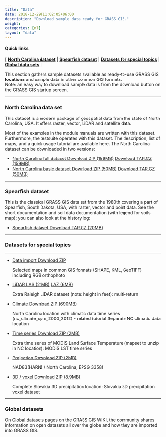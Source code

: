 ```yaml
---
title: "Data"
date: 2018-12-29T11:02:05+06:00
description: "Download sample data ready for GRASS GIS."
weight: 
categories: [nl]
layout: "data"
---
```


  
#### Quick links

[ [**North Carolina dataset**](#NorthCarolinaDataset) | [**Spearfish dataset**](#SpearFishDataset) | [**Datasets for special topics**](#SpecialTopicDatasets) | [**Global data sets**](#GlobalDatasets) ]

<div class="alert rounded-0 alert-default">
<i class="fa fa-arrow-right"></i> This section gathers sample datasets available as ready-to-use GRASS GIS <b>locations</b> and sample data in other common GIS formats.

</div>

<div class="alert rounded-0 alert-default">
<i class="fa fa-arrow-right"></i> Note: an easy way to download sample data is from the download button on the GRASS GIS startup screen.
</div>

<hr>

### <a name="NorthCarolinaDataset"></a> North Carolina data set

This dataset is a modern package of geospatial data from the state of North Carolina, USA. It offers raster, vector, LiDAR and satellite data.

Most of the examples in the module manuals are written with this dataset. Furthermore, the testsuite operates with this dataset.
The description, list of maps, and a quick usage tutorial are available here.
The North Carolina dataset can be downloaded in two versions:
<ul id="links" class="list-unstyled version">
 <li>
  <span class="mwl"><a href="http://fatra.cnr.ncsu.edu/data/nc_spm_full_v2alpha.zip " target="_blank"> North Carolina full dataset </a></span>
  <a href="http://fatra.cnr.ncsu.edu/data/nc_spm_full_v2alpha.zip" class="inl btn btn-primary" target="_blank">Download ZIP (159MB)</a>
  <a href="http://fatra.cnr.ncsu.edu/data/nc_spm_full_v2alpha2.tar.gz" class="inl btn btn-secondary">Download TAR.GZ (159MB)</a>
  </li>
   <li>
  <span class="mwl"><a href="https://grass.osgeo.org/sampledata/north_carolina/nc_basic_spm_grass7.zip" target="_blank"> North Carolina basic dataset </a></span>
  <a href="https://grass.osgeo.org/sampledata/north_carolina/nc_basic_spm_grass7.zip" class="inl btn btn-primary" target="_blank">Download ZIP  (50MB)</a>
  <a href="https://grass.osgeo.org/sampledata/north_carolina/nc_basic_spm_grass7.tar.gz" class="inl btn btn-secondary">Download TAR.GZ  (50MB)</a>
  </li>
</ul>

<hr>


### <a name="SpearFishDataset"></a> Spearfish dataset

This is the classical GRASS GIS data set from the 1980th covering a part of
Spearfish, South Dakota, USA, with raster, vector and point data. See
the short documentation and soil data documentation (with legend for soils map);
you can also look at the history log: 
<ul id="links" class="list-unstyled version">
 <li>
  <span class="mwl"><a href="https://grass.osgeo.org/sampledata/spearfish_grass70data-0.3.tar.gz" target="_blank"> Spearfish dataset </a></span>
  <a href="https://grass.osgeo.org/sampledata/spearfish_grass70data-0.3.tar.gz" class="inl btn btn-primary" target="_blank">Download TAR.GZ (20MB)</a>
  </li>
</ul>

<hr>


### <a name="SpecialTopicDatasets"></a> Datasets for special topics
<hr>

<ul id="links" class="list-unstyled version">
 <li>
  <span class="mwl"><a href="https://grassbook.org/datasets/datasets-3rd-edition/" target="_blank"> Data import </a></span>
  <a href="https://grassbook.org/datasets/datasets-3rd-edition/" class="inl btn btn-primary" target="_blank">Download ZIP</a>

  <p>Selected maps in common GIS formats (SHAPE, KML, GeoTIFF) including RGB orthophoto</p>
  </li>
   <li>
  <span class="mwl"><a href="https://grass.osgeo.org/grass78/manuals/index.html " target="_blank"> LiDAR </a></span>
  <a href="https://grass.osgeo.org/sampledata/north_carolina/lidar_raleigh_nc_spm_height_feet_las.zip" class="inl btn btn-primary" target="_blank">LAS (21MB)</a>
  <a href="https://grass.osgeo.org/sampledata/north_carolina/lidar_raleigh_nc_spm_height_feet.laz" class="inl btn btn-primary">LAZ (6MB)</a>
  <p>Extra Raleigh LiDAR dataset (note: height in feet):  multi-return</p>
  </li>
   <li>
  <span class="mwl"><a href="https://grass.osgeo.org/grass78/manuals/index.html " target="_blank"> Climate </a></span>
  <a href="https://grass.osgeo.org/grass78/manuals/index.html" class="inl btn btn-primary" target="_blank">Download ZIP (690MB)</a>
  <p>North Carolina location with climatic data time series (nc_climate_spm_2000_2012) - related tutorial Separate NC climatic data location</p>
  </li>
   <li>
  <span class="mwl"><a href="https://grass.osgeo.org/grass78/manuals/index.html " target="_blank"> Time series </a></span>
  <a href="https://grass.osgeo.org/grass78/manuals/index.html" class="inl btn btn-primary" target="_blank">Download ZIP (2MB)</a>
  <p>Extra time series of MODIS Land Surface Temperature (mapset to unzip in NC location): MODIS LST time series</p>
  </li>
   <li>
  <span class="mwl"><a href="https://grass.osgeo.org/grass78/manuals/index.html " target="_blank"> Projection </a></span>
  <a href="https://grass.osgeo.org/grass78/manuals/index.html" class="inl btn btn-primary" target="_blank">Download ZIP (2MB)</a>
  <p>NAD83(HARN) / North Carolina, EPSG 3358)</p>
  </li>
   <li>
  <span class="mwl"><a href="https://grass.osgeo.org/sampledata/slovakia3d_readme.txt" target="_blank"> 3D / voxel </a></span>
  <a href="https://grass.osgeo.org/sampledata/slovakia3d_grass7.tar.gz" class="inl btn btn-primary" target="_blank">Download ZIP (8.9MB)</a>
  <p>Complete Slovakia 3D precipitation location: Slovakia 3D precipitation voxel dataset</p>

  </li>
</ul>

<hr>

### <a name="GlobalDatasets"></a> Global datasets
On [Global datasets](https://grasswiki.osgeo.org/wiki/Global_datasets) pages on the GRASS GIS WIKI, the community shares information on open datasets all over the globe and how they are imported into GRASS GIS.
